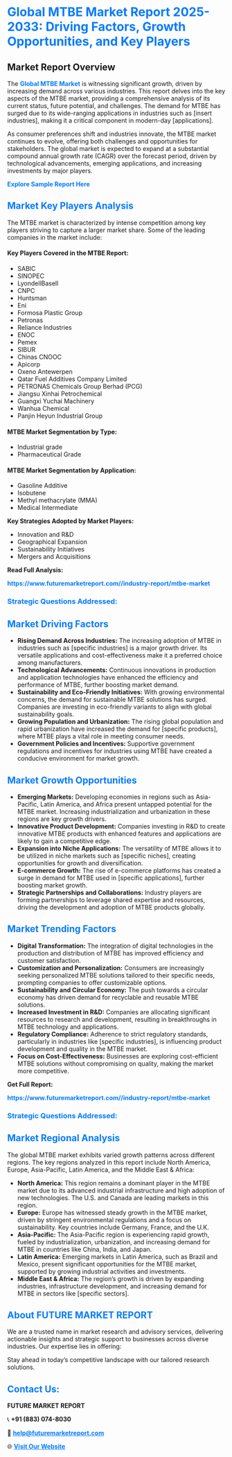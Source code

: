 <h1 style="color: #007BFF;">Global MTBE Market Report 2025-2033: Driving Factors, Growth Opportunities, and Key Players</h1>

<section id="overview">
<h2>Market Report Overview</h2>
<p>The <a href="https://www.futuremarketreport.com//industry-report/mtbe-market" style="color: #007BFF; text-decoration: none;"><strong>Global MTBE Market</strong></a> is witnessing significant growth, driven by increasing demand across various industries. This report delves into the key aspects of the MTBE market, providing a comprehensive analysis of its current status, future potential, and challenges. The demand for MTBE has surged due to its wide-ranging applications in industries such as [insert industries], making it a critical component in modern-day [applications].</p>
<p>As consumer preferences shift and industries innovate, the MTBE market continues to evolve, offering both challenges and opportunities for stakeholders. The global market is expected to expand at a substantial compound annual growth rate (CAGR) over the forecast period, driven by technological advancements, emerging applications, and increasing investments by major players.</p>
</section>

<section id="overview">
<p><a href="https://www.futuremarketreport.com//request-sample/reportId=60777" style="color: #007BFF; text-decoration: none;"><strong>Explore Sample Report Here</strong></a></p>
</section>

<section id="key-players">
<h2 style="color: #007BFF;">Market Key Players Analysis</h2>
<p>The MTBE market is characterized by intense competition among key players striving to capture a larger market share. Some of the leading companies in the market include:</p>
<h4>Key Players Covered in the MTBE Report:</h4>
<ul><li>SABIC</li><li>SINOPEC</li><li>LyondellBasell</li><li>CNPC</li><li>Huntsman</li><li>Eni</li><li>Formosa Plastic Group</li><li>Petronas</li><li>Reliance Industries</li><li>ENOC</li><li>Pemex</li><li>SIBUR</li><li>Chinas CNOOC</li><li>Apicorp</li><li>Oxeno Antewerpen</li><li>Qatar Fuel Additives Company Limited</li><li>PETRONAS Chemicals Group Berhad (PCG)</li><li>Jiangsu Xinhai Petrochemical</li><li>Guangxi Yuchai Machinery</li><li>Wanhua Chemical</li><li>Panjin Heyun Industrial Group</li></ul>
<h4>MTBE Market Segmentation by Type:</h4>
<ul><li>Industrial grade</li><li>Pharmaceutical Grade</li></ul>

<h4>MTBE Market Segmentation by Application:</h4>
<ul><li>Gasoline Additive</li><li>Isobutene</li><li>Methyl methacrylate (MMA)</li><li>Medical Intermediate</li></ul>
<p><strong>Key Strategies Adopted by Market Players:</strong></p>
<ul>
<li>Innovation and R&D</li>
<li>Geographical Expansion</li>
<li>Sustainability Initiatives</li>
<li>Mergers and Acquisitions</li>
</ul>
</section>

<section>
<p><strong>Read Full Analysis: </strong></p><a href="https://www.futuremarketreport.com//industry-report/mtbe-market" style="color: #007BFF; text-decoration: none;"><strong>https://www.futuremarketreport.com//industry-report/mtbe-market</strong></a>
<h3 style="color: #007BFF;">Strategic Questions Addressed:</h3>
</section>

<section id="driving-factors">
<h2 style="color: #007BFF;">Market Driving Factors</h2>
<ul>
<li><strong>Rising Demand Across Industries:</strong> The increasing adoption of MTBE in industries such as [specific industries] is a major growth driver. Its versatile applications and cost-effectiveness make it a preferred choice among manufacturers.</li>
<li><strong>Technological Advancements:</strong> Continuous innovations in production and application technologies have enhanced the efficiency and performance of MTBE, further boosting market demand.</li>
<li><strong>Sustainability and Eco-Friendly Initiatives:</strong> With growing environmental concerns, the demand for sustainable MTBE solutions has surged. Companies are investing in eco-friendly variants to align with global sustainability goals.</li>
<li><strong>Growing Population and Urbanization:</strong> The rising global population and rapid urbanization have increased the demand for [specific products], where MTBE plays a vital role in meeting consumer needs.</li>
<li><strong>Government Policies and Incentives:</strong> Supportive government regulations and incentives for industries using MTBE have created a conducive environment for market growth.</li>
</ul>
</section>

<section id="growth-opportunities">
<h2 style="color: #007BFF;">Market Growth Opportunities</h2>
<ul>
<li><strong>Emerging Markets:</strong> Developing economies in regions such as Asia-Pacific, Latin America, and Africa present untapped potential for the MTBE market. Increasing industrialization and urbanization in these regions are key growth drivers.</li>
<li><strong>Innovative Product Development:</strong> Companies investing in R&D to create innovative MTBE products with enhanced features and applications are likely to gain a competitive edge.</li>
<li><strong>Expansion into Niche Applications:</strong> The versatility of MTBE allows it to be utilized in niche markets such as [specific niches], creating opportunities for growth and diversification.</li>
<li><strong>E-commerce Growth:</strong> The rise of e-commerce platforms has created a surge in demand for MTBE used in [specific applications], further boosting market growth.</li>
<li><strong>Strategic Partnerships and Collaborations:</strong> Industry players are forming partnerships to leverage shared expertise and resources, driving the development and adoption of MTBE products globally.</li>
</ul>
</section>

<section id="trending-factors">
<h2 style="color: #007BFF;">Market Trending Factors</h2>
<ul>
<li><strong>Digital Transformation:</strong> The integration of digital technologies in the production and distribution of MTBE has improved efficiency and customer satisfaction.</li>
<li><strong>Customization and Personalization:</strong> Consumers are increasingly seeking personalized MTBE solutions tailored to their specific needs, prompting companies to offer customizable options.</li>
<li><strong>Sustainability and Circular Economy:</strong> The push towards a circular economy has driven demand for recyclable and reusable MTBE solutions.</li>
<li><strong>Increased Investment in R&D:</strong> Companies are allocating significant resources to research and development, resulting in breakthroughs in MTBE technology and applications.</li>
<li><strong>Regulatory Compliance:</strong> Adherence to strict regulatory standards, particularly in industries like [specific industries], is influencing product development and quality in the MTBE market.</li>
<li><strong>Focus on Cost-Effectiveness:</strong> Businesses are exploring cost-efficient MTBE solutions without compromising on quality, making the market more competitive.</li>
</ul>
</section>

<section>
<p><strong>Get Full Report: </strong></p><a href="https://www.futuremarketreport.com//industry-report/mtbe-market" style="color: #007BFF; text-decoration: none;"><strong>https://www.futuremarketreport.com//industry-report/mtbe-market</strong></a>
<h3 style="color: #007BFF;">Strategic Questions Addressed:</h3>
</section>


<section id="regional-analysis">
<h2 style="color: #007BFF;">Market Regional Analysis</h2>
<p>The global MTBE market exhibits varied growth patterns across different regions. The key regions analyzed in this report include North America, Europe, Asia-Pacific, Latin America, and the Middle East & Africa:</p>
<ul>
<li><strong>North America:</strong> This region remains a dominant player in the MTBE market due to its advanced industrial infrastructure and high adoption of new technologies. The U.S. and Canada are leading markets in this region.</li>
<li><strong>Europe:</strong> Europe has witnessed steady growth in the MTBE market, driven by stringent environmental regulations and a focus on sustainability. Key countries include Germany, France, and the U.K.</li>
<li><strong>Asia-Pacific:</strong> The Asia-Pacific region is experiencing rapid growth, fueled by industrialization, urbanization, and increasing demand for MTBE in countries like China, India, and Japan.</li>
<li><strong>Latin America:</strong> Emerging markets in Latin America, such as Brazil and Mexico, present significant opportunities for the MTBE market, supported by growing industrial activities and investments.</li>
<li><strong>Middle East & Africa:</strong> The region’s growth is driven by expanding industries, infrastructure development, and increasing demand for MTBE in sectors like [specific sectors].</li>
</ul>
</section>

<footer>
<h2 style="color: #007BFF;">About FUTURE MARKET REPORT</h2>
<p>We are a trusted name in market research and advisory services, delivering actionable insights and strategic support to businesses across diverse industries. Our expertise lies in offering:</p>

<p>Stay ahead in today’s competitive landscape with our tailored research solutions.</p>

<h2 style="color: #007BFF;">Contact Us:</h2>
<p><strong>FUTURE MARKET REPORT</strong></p>
<p>📞 <strong>+91 (883) 074-8030</strong></p>
<p>📧 <strong><a href="mailto:help@futuremarketreport.com" style="color: #007BFF;">help@futuremarketreport.com</a></strong></p>
<p>🌐 <strong><a href="https://www.futuremarketreport.com/" style="color: #007BFF;">Visit Our Website</a></strong></p>
</footer>